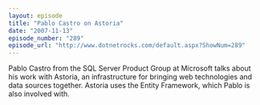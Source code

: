 ```yaml
---
layout: episode
title: "Pablo Castro on Astoria"
date: "2007-11-13"
episode_number: "289"
episode_url: "http://www.dotnetrocks.com/default.aspx?ShowNum=289"
---
```


Pablo Castro from the SQL Server Product Group at Microsoft talks about his work with Astoria, an infrastructure for bringing web technologies and data sources together. Astoria uses the Entity Framework, which Pablo is also involved with.
